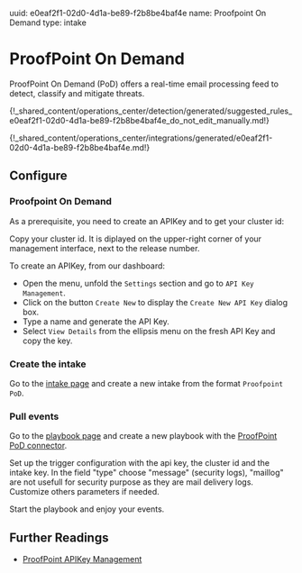 uuid: e0eaf2f1-02d0-4d1a-be89-f2b8be4baf4e
name: Proofpoint On Demand
type: intake

# ProofPoint On Demand

ProofPoint On Demand (PoD) offers a real-time email processing feed to detect, classify and mitigate threats.


{!_shared_content/operations_center/detection/generated/suggested_rules_e0eaf2f1-02d0-4d1a-be89-f2b8be4baf4e_do_not_edit_manually.md!}

{!_shared_content/operations_center/integrations/generated/e0eaf2f1-02d0-4d1a-be89-f2b8be4baf4e.md!}

## Configure

### Proofpoint On Demand

As a prerequisite, you need to create an APIKey and to get your cluster id:

Copy your cluster id. It is diplayed on the upper-right corner of your management interface, next to the release number.

To create an APIKey, from our dashboard:

- Open the menu, unfold the `Settings` section and go to `API Key Management`.
- Click on the button `Create New` to display the `Create New API Key` dialog box.
- Type a name and generate the API Key.
- Select `View Details` from the ellipsis menu on the fresh API Key and copy the key.


### Create the intake

Go to the [intake page](https://app.sekoia.io/operations/intakes) and create a new intake from the format `Proofpoint PoD`.

### Pull events

Go to the [playbook page](https://app.sekoia.io/operations/playbooks) and create a new playbook with the [ProofPoint PoD connector](../../../automate/library/proofpoint.md#get-proofpoint-pod-events).

Set up the trigger configuration with the api key, the cluster id and the intake key. In the field "type" choose "message" (security logs), "maillog" are not usefull for security purpose as they are mail delivery logs. Customize others parameters if needed.

Start the playbook and enjoy your events.


## Further Readings
- [ProofPoint APIKey Management](https://help.proofpoint.com/Admin_Portal/Settings/API_Key_Management)
